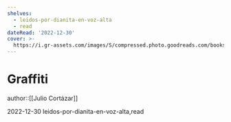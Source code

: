 ```yaml
---
shelves:
  - leidos-por-dianita-en-voz-alta
  - read
dateRead: '2022-12-30'
cover: >-
  https://i.gr-assets.com/images/S/compressed.photo.goodreads.com/books/1672291639l/75388774._SX318_.jpg
---
```

# Graffiti

author::[[Julio Cortázar]]

2022-12-30
leidos-por-dianita-en-voz-alta,read